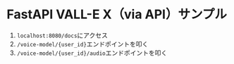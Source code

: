 # FastAPI VALL-E X（via API）サンプル

1. `localhost:8080/docs`にアクセス
1. `/voice-model/{user_id}`エンドポイントを叩く
1. `/voice-model/{user_id}/audio`エンドポイントを叩く
